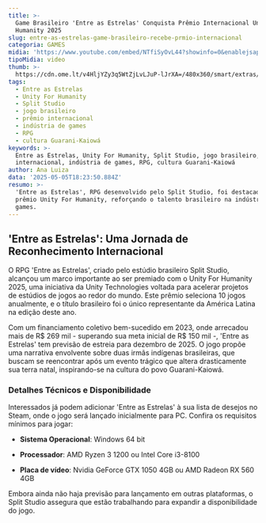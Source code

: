 ```yaml
---
title: >-
  Game Brasileiro 'Entre as Estrelas' Conquista Prêmio Internacional Unity For
  Humanity 2025
slug: entre-as-estrelas-game-brasileiro-recebe-prmio-internacional
categoria: GAMES
midia: 'https://www.youtube.com/embed/NTfiSyOvL44?showinfo=0&enablejsapi=1'
tipoMidia: video
thumb: >-
  https://cdn.ome.lt/v4HljYZy3q5WtZjLvLJuP-lJrXA=/480x360/smart/extras/conteudos/Captura_de_tela_2025-05-05_143656.png
tags:
  - Entre as Estrelas
  - Unity For Humanity
  - Split Studio
  - jogo brasileiro
  - prêmio internacional
  - indústria de games
  - RPG
  - cultura Guarani-Kaiowá
keywords: >-
  Entre as Estrelas, Unity For Humanity, Split Studio, jogo brasileiro, prêmio
  internacional, indústria de games, RPG, cultura Guarani-Kaiowá
author: Ana Luiza
data: '2025-05-05T18:23:50.884Z'
resumo: >-
  'Entre as Estrelas', RPG desenvolvido pelo Split Studio, foi destacado com o
  prêmio Unity For Humanity, reforçando o talento brasileiro na indústria de
  games.
---
```


## 'Entre as Estrelas': Uma Jornada de Reconhecimento Internacional

O RPG 'Entre as Estrelas', criado pelo estúdio brasileiro Split Studio, alcançou um marco importante ao ser premiado com o Unity For Humanity 2025, uma iniciativa da Unity Technologies voltada para acelerar projetos de estúdios de jogos ao redor do mundo. Este prêmio seleciona 10 jogos anualmente, e o título brasileiro foi o único representante da América Latina na edição deste ano.

Com um financiamento coletivo bem-sucedido em 2023, onde arrecadou mais de R$ 269 mil - superando sua meta inicial de R$ 150 mil -, 'Entre as Estrelas' tem previsão de estreia para dezembro de 2025. O jogo propõe uma narrativa envolvente sobre duas irmãs indígenas brasileiras, que buscam se reencontrar após um evento trágico que altera drasticamente sua terra natal, inspirando-se na cultura do povo Guarani-Kaiowá.

### Detalhes Técnicos e Disponibilidade

Interessados já podem adicionar 'Entre as Estrelas' à sua lista de desejos no Steam, onde o jogo será lançado inicialmente para PC. Confira os requisitos mínimos para jogar:

- **Sistema Operacional**: Windows 64 bit

- **Processador**: AMD Ryzen 3 1200 ou Intel Core i3-8100

- **Placa de vídeo**: Nvidia GeForce GTX 1050 4GB ou AMD Radeon RX 560 4GB

Embora ainda não haja previsão para lançamento em outras plataformas, o Split Studio assegura que estão trabalhando para expandir a disponibilidade do jogo.
